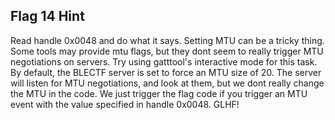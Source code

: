 ## Flag 14 Hint

Read handle 0x0048 and do what it says.  Setting MTU can be a tricky thing.  Some tools may provide mtu flags, but they dont seem to really trigger MTU negotiations on servers.  Try using gatttool's interactive mode for this task.  By default, the BLECTF server is set to force an MTU size of 20.  The server will listen for MTU negotiations, and look at them, but we dont really change the MTU in the code.  We just trigger the flag code if you trigger an MTU event with the value specified in handle 0x0048.  GLHF!

